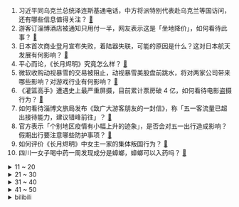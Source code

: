 1. 习近平同乌克兰总统泽连斯基通电话，中方将派特别代表赴乌克兰等国访问，还有哪些信息值得关注？ [:link:](https://www.zhihu.com/question/597927127)
2. 游客订淄博酒店被通知只用付一半，网友表示这是「坐地降价」，如何看待此事？ [:link:](https://www.zhihu.com/question/597865198)
3. 日本首次商业登月宣布失败，着陆器失联，可能的原因是什么？这对日本航天发展有何影响？ [:link:](https://www.zhihu.com/question/597824643)
4. 平心而论，《长月烬明》究竟怎么样？ [:link:](https://www.zhihu.com/question/597774554)
5. 微软收购动视暴雪的交易被阻止，动视暴雪美股盘前跳水，将对两家公司带来哪些影响？对游戏行业有何影响？ [:link:](https://www.zhihu.com/question/597926965)
6. 《灌篮高手》遭遇史上最严重屏摄，目前累计票房破 4 亿，如何看待电影盗摄行为？ [:link:](https://www.zhihu.com/question/597668722)
7. 如何看待淄博文旅局发布《致广大游客朋友的一封信》，称「五一客流量已超出接待能力，建议错峰前往」？ [:link:](https://www.zhihu.com/question/597859832)
8. 官方表示「个别地区疫情有小幅上升的迹象」，是否会对五一出行造成影响？假期出行要注意哪些防护事项？ [:link:](https://www.zhihu.com/question/597886149)
9. 如何评价《长月烬明》中女主一家的集体叛国行为？ [:link:](https://www.zhihu.com/question/596790155)
10. 四川一女子喝中药一周发现成分是蟑螂，蟑螂可以入药吗？ [:link:](https://www.zhihu.com/question/597823505)
<details>
<summary>11 ~ 20</summary>

11. 震撼华夏的关羽怎么三次都败给乐进？乐进真的有那么厉害吗？ [:link:](https://www.zhihu.com/question/595683137)
12. 如何评价米哈游新游《崩坏：星穹铁道》提前一小时开服，半小时 UID 注册就超过 100 万了？ [:link:](https://www.zhihu.com/question/597826070)
13. 你心中我国最宜居的城市有哪5座？ [:link:](https://www.zhihu.com/question/586856949)
14. 你突然掉进一个电影里，你希望是哪一部电影？ [:link:](https://www.zhihu.com/question/570331547)
15. 猫咪的好奇心那么强，为什么却没有成为除人以外最聪明的动物？ [:link:](https://www.zhihu.com/question/596225435)
16. 李自成能否在京郊以高楼寨模式伏击多尔衮？ [:link:](https://www.zhihu.com/question/597496545)
17. 古代游牧/渔猎部落是如何在恶劣的环境下培育出优良的战马？ [:link:](https://www.zhihu.com/question/597562864)
18. 为什么 2023 年春季总决赛的热度这么低？ [:link:](https://www.zhihu.com/question/597262492)
19. 哪些时刻让你体会到“知识的实用与浪漫”？ [:link:](https://www.zhihu.com/question/597834479)
20. 不同时间去存钱，利率可能不同，普通人什么时候存款利率比较高？ [:link:](https://www.zhihu.com/question/597097018)
</details>
<details>
<summary>21 ~ 30</summary>

21. 《崩坏：星穹铁道》预告十点开服，实际八点四十就开服了，大家目前的体验如何？ [:link:](https://www.zhihu.com/question/597831401)
22. 有哪些知道了语源后会令人感到惊讶的英语单词？ [:link:](https://www.zhihu.com/question/558242595)
23. 电视剧《漫长的季节》第 7 集拍得怎么样？其中有哪些值得关注的剧情点？ [:link:](https://www.zhihu.com/question/597904170)
24. 外交部表示「已落实丫丫回国运输方案及航线」，哪些信息值得关注？同其他国家开展大熊猫合作需注意哪些问题？ [:link:](https://www.zhihu.com/question/597877770)
25. 存款利率下调，提前还贷和投资黄金是好的选择吗？ [:link:](https://www.zhihu.com/question/597097112)
26. 狂轰47+10+8，太阳4-1晋级！布克单场得分王，杜兰特又累坏了，怎么评价这场比赛？ [:link:](https://www.zhihu.com/question/597855210)
27. 中国香港、新加坡抢夺世界 Web3 中心，国内外科技巨头深度布局 Web3。如何理性看待这一趋势？ [:link:](https://www.zhihu.com/question/597436228)
28. 你认为接受教育的目的是什么? [:link:](https://www.zhihu.com/question/597653787)
29. 为啥读繁体竖排字的书时常憋闷，喘不过气? [:link:](https://www.zhihu.com/question/596102439)
30. 孩子非要吃路边摊，怎么解释最好不吃? [:link:](https://www.zhihu.com/question/587272215)
</details>
<details>
<summary>31 ~ 40</summary>

31. 猫明明是很爱搭不理的动物，为什么还会有这么多人喜欢呢？ [:link:](https://www.zhihu.com/question/597024394)
32. 理性消费时代， 2000 - 3000 会是综合性价比最高的手机价位吗？ [:link:](https://www.zhihu.com/question/597409855)
33. 小区车位紧张，老公外派半年车位空置，好心把地锁免费给楼下新搬来邻居使用，为什么她拒绝宁愿天天找车位？ [:link:](https://www.zhihu.com/question/593971130)
34. 你家宠物有「用了一年以上」的用品吗？ [:link:](https://www.zhihu.com/question/596735759)
35. 《崩坏 星穹铁道》开服流水成绩大概能到什么程度？ [:link:](https://www.zhihu.com/question/597348376)
36. 4 月 26 日沪指全天震荡微跌，光伏等新能源赛道股集体反弹，如何分析今日行情？ [:link:](https://www.zhihu.com/question/597847081)
37. 癌细胞爱吃什么？人类能通过“饿死”癌细胞来击破癌症吗？ [:link:](https://www.zhihu.com/question/456458979)
38. 如何评价秦昊在《漫长的季节》中的表演，是否符合你的期待？ [:link:](https://www.zhihu.com/question/581444253)
39. 欧拉公式 V-E+F=2 在实际几何解题中有何作用？ [:link:](https://www.zhihu.com/question/20850038)
40. 孤女百万遗产遭舅舅私自处置被判返还，舅舅不服上诉，如何从法律角度解读此事？后续判决结果如何？ [:link:](https://www.zhihu.com/question/597637263)
</details>
<details>
<summary>41 ~ 50</summary>

41. 买车过程中都有哪些是伪需求？为什么？ [:link:](https://www.zhihu.com/question/57035866)
42. 为什么说减脂期间多做深蹲比跑步要好？ [:link:](https://www.zhihu.com/question/592065896)
43. 2023 上海车展中有哪些⎡天花板级别⎦的车型值得推荐？ [:link:](https://www.zhihu.com/question/593052476)
44. AMD 发布 Ryzen Z1 / Extreme 处理器，这款产品有何亮点？ [:link:](https://www.zhihu.com/question/597765379)
45. 你听过最温柔或者孤独的古诗词是什么？ [:link:](https://www.zhihu.com/question/597606931)
46. 除了烟酰胺还有什么好用的美白成分吗？ [:link:](https://www.zhihu.com/question/597840322)
47. 是轮休还是真受伤？伦纳德快船生涯做了什么你知道吗？ [:link:](https://www.zhihu.com/question/597149543)
48. 如何看待最近大学生特种兵式旅游？这样的旅行真的有意义吗？ [:link:](https://www.zhihu.com/question/595213451)
49. 金豆豆为何能受到年轻人的青睐？和其他黄金产品有什么区别？ [:link:](https://www.zhihu.com/question/597788279)
50. 二十城推出「大学生求职免费住宿」，免费住宿时间 3 至 30 天不等，这一举措有哪些意义？ [:link:](https://www.zhihu.com/question/597706502)
</details><details>
<summary>bilibili</summary>

1. 《崩坏：星穹铁道》OP：「星间旅行」 [:link:](//www.bilibili.com/video/BV1rh4y1n77f)
2. 【亮记生物鉴定】网络热传生物鉴定48 [:link:](//www.bilibili.com/video/BV1Xh411j7yC)
3. SEVENTEEN 'Super' Official MV [:link:](//www.bilibili.com/video/BV1dg4y1j7Eg)
4. 意大利新现实主义巅峰！穷过的人才懂！【25格】《偷自行车的人》 [:link:](//www.bilibili.com/video/BV1nP411U7ba)
5. 中国人的油纸伞撑的不是雨，撑的是五千年的文化自信！ [:link:](//www.bilibili.com/video/BV1Jh411778A)
6. 眼“色”游戏（押韵版） [:link:](//www.bilibili.com/video/BV17P411U7tp)
7. 猫德学院招生季：一窝四只抓了七只 [:link:](//www.bilibili.com/video/BV14P411U7sn)
8. 《原神》白术角色PV——「良方难觅」 [:link:](//www.bilibili.com/video/BV1oX4y1B76Y)
9. 会画画的“牌佬”有多恐怖？【游戏王】 [:link:](//www.bilibili.com/video/BV1Y14y1f7qw)
10. 找五个导游 一起讲解 [:link:](//www.bilibili.com/video/BV1xT411H7b1)
<details>
<summary>11 ~ 20</summary>

11. 【星穹铁道】超详细体力规划攻略！萌新入坑必备！ [:link:](//www.bilibili.com/video/BV1Zz4y1a7jg)
12. 当你想找出广东人！ [:link:](//www.bilibili.com/video/BV1fP411m7wu)
13. 这次我有点悬浮了… 很多粉丝让我来了解徐州烧烤！从车站到市场再到烧烤咱们一起来看看我为什么会悬浮吧！ [:link:](//www.bilibili.com/video/BV17g4y177a7)
14. 当网友问韩男会不会容貌焦虑？百万粉达成读评问答 [:link:](//www.bilibili.com/video/BV1vM411V7Xo)
15. 买到平价破烂！！ [:link:](//www.bilibili.com/video/BV1614y1f7ru)
16. 我给这部电影打了满分，它的治愈力量直冲人的天灵盖 [:link:](//www.bilibili.com/video/BV1og4y1j7ke)
17. “天使”的一通电话，保住了他的天使 [:link:](//www.bilibili.com/video/BV1Bs4y1d7x1)
18. 【星穹铁道】最新免费星琼！开服后新增，1620星琼千万别忘了领 [:link:](//www.bilibili.com/video/BV1Lo4y1L7CW)
19. 她花30元， 给自己准备了一张遗照 [:link:](//www.bilibili.com/video/BV14a4y1P7Nj)
20. 随便剪剪系列 [:link:](//www.bilibili.com/video/BV17k4y1J79D)
</details>
<details>
<summary>21 ~ 30</summary>

21. 2023明日方舟四周年生日创作派对「寻宝！萨尔贡奇旅」 [:link:](//www.bilibili.com/video/BV1H14y1f7Mx)
22. 我与山区37名小学生一起造了辆火星车！ [:link:](//www.bilibili.com/video/BV1dh411j7iP)
23. 求婚计划被女朋友发现后... [:link:](//www.bilibili.com/video/BV1ho4y1L7NH)
24. “高手的创作往往体现在简单的旋律‘’ [:link:](//www.bilibili.com/video/BV1io4y157Vj)
25. 不看后悔！抚顺专门做下三路的饭店，各种狠货齐聚一堂！这饭店就离谱！ [:link:](//www.bilibili.com/video/BV1CM4y1a7QH)
26. 【花小烙】蜜蜂蜇人的毒针其实是它的生殖器官 [:link:](//www.bilibili.com/video/BV1HL411Y7nM)
27. 这家店发钱了！90秒吃一个汉堡奖金1580元！真想天天来 [:link:](//www.bilibili.com/video/BV1AV4y1Z77Y)
28. 八爪鱼，全款拿下 [:link:](//www.bilibili.com/video/BV1Mv4y1J7Ba)
29. 太不内心了 [:link:](//www.bilibili.com/video/BV1do4y157GE)
30. 那些不听话的女孩，最后都怎么样了 [:link:](//www.bilibili.com/video/BV1q14y1f7LM)
</details>
<details>
<summary>31 ~ 40</summary>

31. 印度留学生活：印度大学的宿舍怎么样？ [:link:](//www.bilibili.com/video/BV19m4y127S6)
32. 帅小伙花500元买了个牛头，直接下锅卤，比牛肉还好吃！ [:link:](//www.bilibili.com/video/BV1mV4y1R7JR)
33. 骑行穿越柴达木盆地，几十公里没有人烟，为躲避狂风借宿路边工地 [:link:](//www.bilibili.com/video/BV1gM41157Tz)
34. 心理学满级小孩 [:link:](//www.bilibili.com/video/BV1PV4y1Z7j7)
35. 绝大多数人一生也走不完的路，国之大道，收藏下来，万一有一天可以出发呢？ [:link:](//www.bilibili.com/video/BV1ZM411V7Xb)
36. 真挚动人！孩子们的朗诵让人热泪盈眶 [:link:](//www.bilibili.com/video/BV1mV4y1R79L)
37. 让世界感受痛苦！史上最长·佩恩·六道[漂泊浪客]技能全爆料 [:link:](//www.bilibili.com/video/BV1Cc411J7pu)
38. 【中字】[MV] SEVENTEEN - Super(孙悟空) 零站 [:link:](//www.bilibili.com/video/BV1LT411H7vi)
39. 飞机上还能这么high？！ [:link:](//www.bilibili.com/video/BV1gT411H7RT)
40. 【淮秀帮】用天欢视角看《长月烬明》！ [:link:](//www.bilibili.com/video/BV1h24y1F73b)
</details>
<details>
<summary>41 ~ 50</summary>

41. 耶！发车！ [:link:](//www.bilibili.com/video/BV16V4y1R7a5)
42. 挑战！退役特种兵化妆成坏人，去缅北金三角湄公河会发生什么事！肌肉能否给我带来安全感！ [:link:](//www.bilibili.com/video/BV1b14y1f7HL)
43. 超燃国风Super中文版！当我用大圣的故事进行二创填词——“心中赤忱灵山自会有”【SEVENTEEN】 [:link:](//www.bilibili.com/video/BV1qM4y1a7Gq)
44. 永远不要低估路边摊的实力！ [:link:](//www.bilibili.com/video/BV1uz4y1Y7A5)
45. 男人减速带之强迫症工人 [:link:](//www.bilibili.com/video/BV1Es4y1A72v)
46. “正 月 十 八 ，宜 喜 丧 ” | 长月烬明 | 《囍》 [:link:](//www.bilibili.com/video/BV1ao4y1L779)
47. 不要温和的走进那个良夜，现实没有重来的机会 [:link:](//www.bilibili.com/video/BV1eh4y1n77n)
48. 太好听了！许嵩、郎朗合作歌曲《心有所向》 [:link:](//www.bilibili.com/video/BV17X4y1m786)
49. 4月20日，“中国龙芯之母”黄令仪逝世，享年86 岁 [:link:](//www.bilibili.com/video/BV15M4y187qM)
50. 后青年时代，愿我们从未改变 [:link:](//www.bilibili.com/video/BV1G24y1F7bM)
</details>
<details>
<summary>51 ~ 60</summary>

51. 科幻修仙！人均爆星？星穹铁道世界观&剧情设定入门指南！ [:link:](//www.bilibili.com/video/BV1do4y1b7Gc)
52. 一键35634伤害！LOL位面数值大崩坏！这就是百倍界王拳？！【有点骚东西】 [:link:](//www.bilibili.com/video/BV1qm4y1y7KX)
53. 挑战第一次给直男搭档化妆！再去吃南京人童年的鸭血粉丝汤【还愿挑战ep06- 叶新小吃】 [:link:](//www.bilibili.com/video/BV1sM41157Xr)
54. 【OC/动画手书】-ʜєʟʟɵ! [:link:](//www.bilibili.com/video/BV18m4y1y7Fx)
55. 【老奇】人类最恐怖疾病史：四千年了，我们还能战胜癌症吗？ [:link:](//www.bilibili.com/video/BV1xs4y197en)
56. 【ssss古立特吐槽】答应我想要在萝卜番里面看谈恋爱的请划走 [:link:](//www.bilibili.com/video/BV1TV4y1Z7vw)
57. 2000年前的动漫歌曲人气排行榜TOP100！！【2023年最新】 [:link:](//www.bilibili.com/video/BV1fo4y1b7Rr)
58. 盘点经典影视剧最强嘴替角色！看完以后真的爽啊~ [:link:](//www.bilibili.com/video/BV1Bo4y1b7V3)
59. 《未定事件簿》「澄夏海语」活动PV：澄海浪涌 情满至夏 [:link:](//www.bilibili.com/video/BV15c411J7Uu)
60. 【崩坏星穹铁道入坑指南】第四期：五星角色强度测评，景元/希儿/常驻七雄/卡夫卡银狼罗刹，三测全部能使用的五星角色全面介绍 [:link:](//www.bilibili.com/video/BV1TL411Y7jD)
</details>
<details>
<summary>61 ~ 70</summary>

61. 第三季回归！各位久等了！经典网剧《灵魂摆渡》第二十一回《除夕》 [:link:](//www.bilibili.com/video/BV1mg4y177bQ)
62. 吃个街头烧烤并回复一下为啥没更新的问题 [:link:](//www.bilibili.com/video/BV1Do4y1b7Ed)
63. 这是我见过最丑的螃蟹，跟礁石一样，用我秘制蒜蓉酱会会它 [:link:](//www.bilibili.com/video/BV1eP411m7Gz)
64. 这是吃哪个的问题吗？ [:link:](//www.bilibili.com/video/BV1ah4y1n7by)
65. 原来大长腿是这样伸懒腰的！ [:link:](//www.bilibili.com/video/BV1ps4y197WR)
66. 请大家以理性的角度看待这部短片！ [:link:](//www.bilibili.com/video/BV1Wg4y177Y3)
67. 社恐踢馆 [:link:](//www.bilibili.com/video/BV1bs4y1c7bM)
68. 化学老师制毒，挂科学生贩卖？《绝命毒师》第1期解读，启程阿尔伯克基（含彩蛋、色彩、音乐、镜头解析）【墨菲】 [:link:](//www.bilibili.com/video/BV1Nh41177Z2)
69. 到拉萨了 [:link:](//www.bilibili.com/video/BV1Xg4y177Mv)
70. 草原上的软石头不要捡，因为你不知道它究竟是什么…… [:link:](//www.bilibili.com/video/BV18o4y1574c)
</details>
<details>
<summary>71 ~ 80</summary>

71. 地下魔道团。 [:link:](//www.bilibili.com/video/BV1Fa4y1N7WQ)
72. 在海拔3600的山上用十二前爸爸8000块买的dv吸了三瓶氧录下了这段舞蹈，你们觉得怎么样 [:link:](//www.bilibili.com/video/BV1cg4y177s2)
73. 猫 猫 祟 祟 [:link:](//www.bilibili.com/video/BV1fm4y1y7z1)
74. 回答外国人对中国的疑问，这都是啥问题啊…？ [:link:](//www.bilibili.com/video/BV1SL411Y7Yy)
75. 注意，千万不要眨眼！ [:link:](//www.bilibili.com/video/BV1vg4y1j7mK)
76. 高手对话，往往只有几秒钟反应时间，张仲平整合资源的时候，让三方都非常体面，说的话也是天衣无缝。#为人处世 # [:link:](//www.bilibili.com/video/BV1za4y1P7vq)
77. 就你小子有替身是吧！！？【这个忍者超强却过分慎重】第四集 [:link:](//www.bilibili.com/video/BV1NX4y1z7Ak)
78. 【吸奇侠】美国黑手党如何打开古巴大门？无限反转、真实教父 [:link:](//www.bilibili.com/video/BV1BM4y1a71G)
79. “很奇怪，我发现这头大象是没有脸的” [:link:](//www.bilibili.com/video/BV1Yc411H7Ay)
80. 踏遍云南也要找到你 [:link:](//www.bilibili.com/video/BV19v4y1E7q9)
</details>
<details>
<summary>81 ~ 90</summary>

81. 《一虎杀二羊》 [:link:](//www.bilibili.com/video/BV1AT411H7rC)
82. 可 是 雪 啊 ，飘 进 双 眼 [:link:](//www.bilibili.com/video/BV1Qc411J7Tn)
83. 【普罗米修斯】无线充电，再问宕机 [:link:](//www.bilibili.com/video/BV15M4y187hC)
84. 画了美女(男)还配了动画🦋 [:link:](//www.bilibili.com/video/BV1VL411Y7ip)
85. 下次想让猩姐带你看哪个学校的宿舍？ [:link:](//www.bilibili.com/video/BV1vM41157Z8)
86. 以防万一你还没看过Happy猫原版视频 [:link:](//www.bilibili.com/video/BV1po4y1L7sf)
87. 你小子，可真是什么都敢往里加呀！ [:link:](//www.bilibili.com/video/BV1PX4y1z79y)
88. 什么吃的需要拖把做？！ [:link:](//www.bilibili.com/video/BV1Ho4y1L7Q6)
89. 《东北老铁赶往淄博前线支援烤串》 [:link:](//www.bilibili.com/video/BV11h4y1p74W)
90. 肉肉大搜索直播带货的“69块9冷吃毛肚”到底味道怎样？ [:link:](//www.bilibili.com/video/BV1am4y1y71c)
</details>
<details>
<summary>91 ~ 100</summary>

91. 喜欢河里滑的没有坏人，河门 4K [:link:](//www.bilibili.com/video/BV1dh411E78M)
92. 时隔一年半，Mavic3系列的毕业作品来了！大疆Mavic3 Pro上手 [:link:](//www.bilibili.com/video/BV1Eg4y1L79p)
93. “这 是 一 场 让 所 有 玩 家 「抓狂」的 直 播” [:link:](//www.bilibili.com/video/BV1W14y1f7st)
94. 【罗肖尼】如何永远学会一个单词？ [:link:](//www.bilibili.com/video/BV1ns4y1A7fj)
95. 【Jonna Jinton】平衡石头的艺术 [:link:](//www.bilibili.com/video/BV1Ga4y1P7kp)
96. 恭喜国产剧正式进入无爱无情模式！以《长月烬明》为代表！ [:link:](//www.bilibili.com/video/BV1rh4y1p7wf)
97. 《圈养人类指南》给外星人一点人类震撼（动画短片） [:link:](//www.bilibili.com/video/BV1so4y1b7zX)
98. 内娱的选秀时代以他来结束｜刘宇 [:link:](//www.bilibili.com/video/BV1Ws4y1c7T8)
99. 床太大？还是他太小？ [:link:](//www.bilibili.com/video/BV1yX4y1B7nS)
100. 当你把台球练到极致 7.0 [:link:](//www.bilibili.com/video/BV1Mv4y1E7tq)
</details></details>